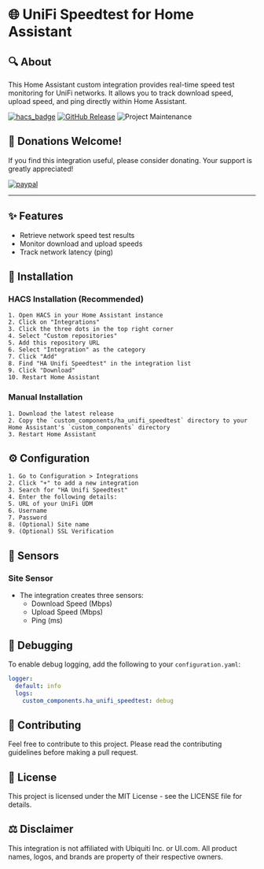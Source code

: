 # 🌐 UniFi Speedtest for Home Assistant

## 🔍 About

This Home Assistant custom integration provides real-time speed test monitoring for UniFi networks. It allows you to track download speed, upload speed, and ping directly within Home Assistant.

[![hacs_badge](https://img.shields.io/badge/HACS-Custom-orange.svg)](https://github.com/custom-components/hacs)
[![GitHub Release][releases-shield]][releases]
![Project Maintenance][maintenance-shield]

## 💸 Donations Welcome!

If you find this integration useful, please consider donating. Your support is greatly appreciated!

[![paypal](https://www.paypalobjects.com/en_US/i/btn/btn_donateCC_LG.gif)](https://www.paypal.com/cgi-bin/webscr?cmd=_s-xclick&hosted_button_id=TWRQVYJWC77E6)

---

## ✨ Features

- Retrieve network speed test results
- Monitor download and upload speeds
- Track network latency (ping)


## 🚀 Installation

### HACS Installation (Recommended)

    1. Open HACS in your Home Assistant instance
    2. Click on "Integrations"
    3. Click the three dots in the top right corner
    4. Select "Custom repositories"
    5. Add this repository URL
    6. Select "Integration" as the category
    7. Click "Add"
    8. Find "HA Unifi Speedtest" in the integration list
    9. Click "Download"
    10. Restart Home Assistant

### Manual Installation

    1. Download the latest release
    2. Copy the `custom_components/ha_unifi_speedtest` directory to your Home Assistant's `custom_components` directory
    3. Restart Home Assistant

## ⚙️ Configuration

    1. Go to Configuration > Integrations
    2. Click "+" to add a new integration
    3. Search for "HA Unifi Speedtest"
    4. Enter the following details:
    5. URL of your UniFi UDM
    6. Username
    7. Password
    8. (Optional) Site name
    9. (Optional) SSL Verification

## 📡 Sensors

### Site Sensor
- The integration creates three sensors:
    - Download Speed (Mbps)
    - Upload Speed (Mbps)
    - Ping (ms)





## 🔧 Debugging

To enable debug logging, add the following to your `configuration.yaml`:

```yaml
logger:
  default: info
  logs:
    custom_components.ha_unifi_speedtest: debug
```

## 🤝 Contributing

Feel free to contribute to this project. Please read the contributing guidelines before making a pull request.

## 📜 License

This project is licensed under the MIT License - see the LICENSE file for details.

## ⚖️ Disclaimer

This integration is not affiliated with Ubiquiti Inc. or UI.com. All product names, logos, and brands are property of their respective owners.

[releases-shield]: https://img.shields.io/github/release/tfam/ha_unifi_speedtest.svg
[releases]: https://github.com/tfam/ha_unifi_speedtest/releases
[maintenance-shield]: https://img.shields.io/maintenance/yes/2024.svg

